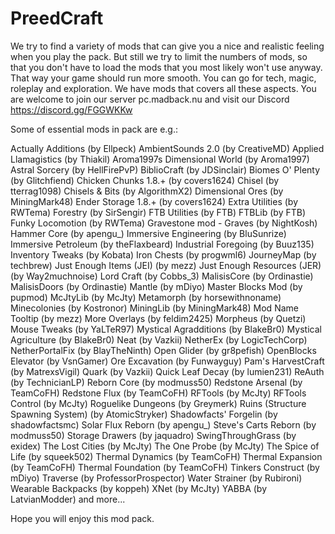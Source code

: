 # PreedCraft

We try to find a variety of mods that can give you a nice and realistic feeling when you play the pack. But still we try to limit the numbers of mods, so that you don't have to load the mods that you most likely won't use anyway. That way your game should run more smooth. You can go for tech, magic, roleplay and exploration. We have mods that covers all these aspects.
You are welcome to join our server pc.madback.nu and visit our Discord https://discord.gg/FGGWKKw


Some of essential mods in pack are e.g.:

Actually Additions (by Ellpeck)
AmbientSounds 2.0 (by CreativeMD)
Applied Llamagistics (by Thiakil)
Aroma1997s Dimensional World (by Aroma1997)
Astral Sorcery (by HellFirePvP)
BiblioCraft (by JDSinclair)
Biomes O' Plenty (by Glitchfiend)
Chicken Chunks 1.8.+ (by covers1624)
Chisel (by tterrag1098)
Chisels & Bits (by AlgorithmX2)
Dimensional Ores (by MiningMark48)
Ender Storage 1.8.+ (by covers1624)
Extra Utilities (by RWTema)
Forestry (by SirSengir)
FTB Utilities (by FTB)
FTBLib (by FTB)
Funky Locomotion (by RWTema)
Gravestone mod - Graves (by NightKosh)
Hammer Core (by apengu_)
Immersive Engineering (by BluSunrize)
Immersive Petroleum (by theFlaxbeard)
Industrial Foregoing (by Buuz135)
Inventory Tweaks (by Kobata)
Iron Chests (by progwml6)
JourneyMap (by techbrew)
Just Enough Items (JEI) (by mezz)
Just Enough Resources (JER) (by Way2muchnoise)
Lord Craft (by Cobbs_3)
MalisisCore (by Ordinastie)
MalisisDoors (by Ordinastie)
Mantle (by mDiyo)
Master Blocks Mod (by pupmod)
McJtyLib (by McJty)
Metamorph (by horsewithnoname)
Minecolonies (by Kostronor)
MiningLib (by MiningMark48)
Mod Name Tooltip (by mezz)
More Overlays (by feldim2425)
Morpheus (by Quetzi)
Mouse Tweaks (by YaLTeR97)
Mystical Agradditions (by BlakeBr0)
Mystical Agriculture (by BlakeBr0)
Neat (by Vazkii)
NetherEx (by LogicTechCorp)
NetherPortalFix (by BlayTheNinth)
Open Glider (by gr8pefish)
OpenBlocks Elevator (by VsnGamer)
Ore Excavation (by Funwayguy)
Pam's HarvestCraft (by MatrexsVigil)
Quark (by Vazkii)
Quick Leaf Decay (by lumien231)
ReAuth (by TechnicianLP)
Reborn Core (by modmuss50)
Redstone Arsenal (by TeamCoFH)
Redstone Flux (by TeamCoFH)
RFTools (by McJty)
RFTools Control (by McJty)
Roguelike Dungeons (by Greymerk)
Ruins (Structure Spawning System) (by AtomicStryker)
Shadowfacts' Forgelin (by shadowfactsmc)
Solar Flux Reborn (by apengu_)
Steve's Carts Reborn (by modmuss50)
Storage Drawers (by jaquadro)
SwingThroughGrass (by exidex)
The Lost Cities (by McJty)
The One Probe (by McJty)
The Spice of Life (by squeek502)
Thermal Dynamics (by TeamCoFH)
Thermal Expansion (by TeamCoFH)
Thermal Foundation (by TeamCoFH)
Tinkers Construct (by mDiyo)
Traverse (by ProfessorProspector)
Water Strainer (by Rubironi)
Wearable Backpacks (by koppeh)
XNet (by McJty)
YABBA (by LatvianModder)
and more...

 Hope you will enjoy this mod pack.
